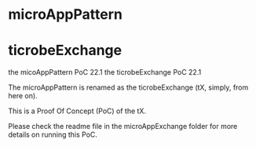 # microAppPattern
# ticrobeExchange
 the micoAppPattern PoC 22.1
 the ticrobeExchange PoC 22.1

The microAppPattern is renamed as the ticrobeExchange (tX, simply, from here on).

This is a Proof Of Concept (PoC) of the tX.

Please check the readme file in the microAppExchange folder for more details on running this PoC.